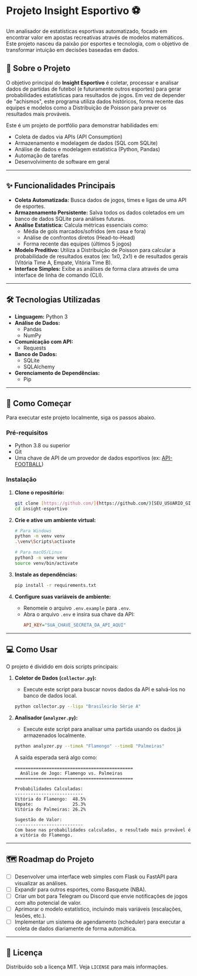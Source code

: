 # Projeto Insight Esportivo ⚽️

Um analisador de estatísticas esportivas automatizado, focado em encontrar valor em apostas recreativas através de modelos matemáticos. Este projeto nasceu da paixão por esportes e tecnologia, com o objetivo de transformar intuição em decisões baseadas em dados.

## 📖 Sobre o Projeto

O objetivo principal do **Insight Esportivo** é coletar, processar e analisar dados de partidas de futebol (e futuramente outros esportes) para gerar probabilidades estatísticas para resultados de jogos. Em vez de depender de "achismos", este programa utiliza dados históricos, forma recente das equipes e modelos como a Distribuição de Poisson para prever os resultados mais prováveis.

Este é um projeto de portfólio para demonstrar habilidades em:
* Coleta de dados via APIs (API Consumption)
* Armazenamento e modelagem de dados (SQL com SQLite)
* Análise de dados e modelagem estatística (Python, Pandas)
* Automação de tarefas
* Desenvolvimento de software em geral

---

## ✨ Funcionalidades Principais

* **Coleta Automatizada:** Busca dados de jogos, times e ligas de uma API de esportes.
* **Armazenamento Persistente:** Salva todos os dados coletados em um banco de dados SQLite para análises futuras.
* **Análise Estatística:** Calcula métricas essenciais como:
    * Média de gols marcados/sofridos (em casa e fora)
    * Análise de confrontos diretos (Head-to-Head)
    * Forma recente das equipes (últimos 5 jogos)
* **Modelo Preditivo:** Utiliza a Distribuição de Poisson para calcular a probabilidade de resultados exatos (ex: 1x0, 2x1) e de resultados gerais (Vitória Time A, Empate, Vitória Time B).
* **Interface Simples:** Exibe as análises de forma clara através de uma interface de linha de comando (CLI).

---

## 🛠️ Tecnologias Utilizadas

* **Linguagem:** Python 3
* **Análise de Dados:**
    * Pandas
    * NumPy
* **Comunicação com API:**
    * Requests
* **Banco de Dados:**
    * SQLite
    * SQLAlchemy
* **Gerenciamento de Dependências:**
    * Pip

---

## 🚀 Como Começar

Para executar este projeto localmente, siga os passos abaixo.

### Pré-requisitos

* Python 3.8 ou superior
* Git
* Uma chave de API de um provedor de dados esportivos (ex: [API-FOOTBALL](https://www.api-football.com/))

### Instalação

1.  **Clone o repositório:**
    ```bash
    git clone [https://github.com/](https://github.com/)[SEU_USUARIO_GITHUB]/insight-esportivo.git
    cd insight-esportivo
    ```

2.  **Crie e ative um ambiente virtual:**
    ```bash
    # Para Windows
    python -m venv venv
    .\venv\Scripts\activate

    # Para macOS/Linux
    python3 -m venv venv
    source venv/bin/activate
    ```

3.  **Instale as dependências:**
    ```bash
    pip install -r requirements.txt
    ```

4.  **Configure suas variáveis de ambiente:**
    * Renomeie o arquivo `.env.example` para `.env`.
    * Abra o arquivo `.env` e insira sua chave da API:
        ```ini
        API_KEY="SUA_CHAVE_SECRETA_DA_API_AQUI"
        ```

---

## 💻 Como Usar

O projeto é dividido em dois scripts principais:

1.  **Coletor de Dados (`collector.py`):**
    * Execute este script para buscar novos dados da API e salvá-los no banco de dados local.
    ```bash
    python collector.py --liga "Brasileirão Série A"
    ```

2.  **Analisador (`analyzer.py`):**
    * Execute este script para analisar uma partida usando os dados já armazenados localmente.
    ```bash
    python analyzer.py --timeA "Flamengo" --timeB "Palmeiras"
    ```
    A saída esperada será algo como:

    ```
    =============================================
      Análise de Jogo: Flamengo vs. Palmeiras
    =============================================

    Probabilidades Calculadas:
    --------------------------
    Vitória do Flamengo:  48.5%
    Empate:               25.3%
    Vitória do Palmeiras: 26.2%

    Sugestão de Valor:
    --------------------------
    Com base nas probabilidades calculadas, o resultado mais provável é a vitória do Flamengo.
    ```

---

## 🗺️ Roadmap do Projeto

-   [ ] Desenvolver uma interface web simples com Flask ou FastAPI para visualizar as análises.
-   [ ] Expandir para outros esportes, como Basquete (NBA).
-   [ ] Criar um bot para Telegram ou Discord que envie notificações de jogos com alto potencial de valor.
-   [ ] Aprimorar o modelo estatístico, incluindo mais variáveis (escalações, lesões, etc.).
-   [ ] Implementar um sistema de agendamento (scheduler) para executar a coleta de dados diariamente de forma automática.

---

## 📜 Licença

Distribuído sob a licença MIT. Veja `LICENSE` para mais informações.
